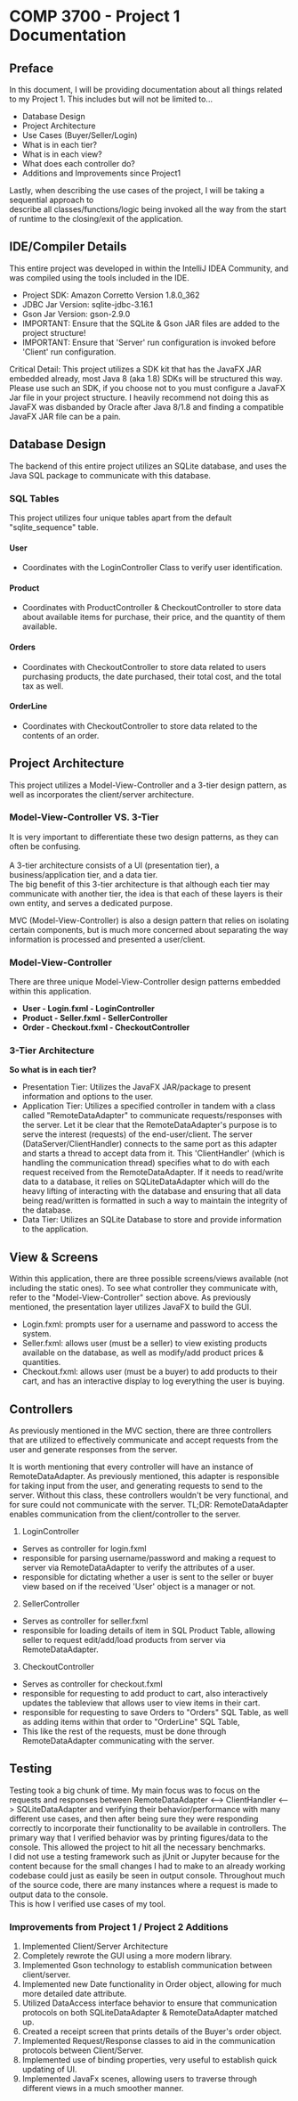 # COMP 3700 - Project 1 Documentation #
## Preface ##
In this document, I will be providing documentation about all things related to my Project 1.
This includes but will not be limited to...
- Database Design
- Project Architecture
- Use Cases (Buyer/Seller/Login)
- What is in each tier?
- What is in each view?
- What does each controller do?
- Additions and Improvements since Project1

Lastly, when describing the use cases of the project, I will be taking a sequential approach to\
describe all classes/functions/logic being invoked all the way from the start of runtime to the closing/exit of the application.

## IDE/Compiler Details ##
This entire project was developed in within the IntelliJ IDEA Community, and was compiled using the tools included in the IDE.
- Project SDK: Amazon Corretto Version 1.8.0_362
- JDBC Jar Version: sqlite-jdbc-3.16.1
- Gson Jar Version: gson-2.9.0
- IMPORTANT: Ensure that the SQLite & Gson JAR files are added to the project structure!
- IMPORTANT: Ensure that 'Server' run configuration is invoked before 'Client' run configuration.

Critical Detail: This project utilizes a SDK kit that has the JavaFX JAR embedded already,
most Java 8 (aka 1.8) SDKs will be structured this way. Please use such an SDK, if you choose
not to you must configure a JavaFX Jar file in your project structure. I heavily recommend not
doing this as JavaFX was disbanded by Oracle after Java 8/1.8 and finding a compatible JavaFX JAR file
can be a pain.

## Database Design ##
The backend of this entire project utilizes an SQLite database, and uses the Java SQL package to communicate with this database.
### SQL Tables ###
This project utilizes four unique tables apart from the default "sqlite_sequence" table.
#### User ####
- Coordinates with the LoginController Class to verify user identification.
#### Product ####
- Coordinates with ProductController & CheckoutController to store data about available items for purchase, their price, and the quantity of them available.
#### Orders ####
- Coordinates with CheckoutController to store data related to users purchasing products, the date purchased, their total cost, and the total tax as well.
#### OrderLine ####
- Coordinates with CheckoutController to store data related to the contents of an order.

## Project Architecture ##
This project utilizes a Model-View-Controller and a 3-tier design pattern, as well as incorporates the client/server architecture.

### Model-View-Controller VS. 3-Tier ###
It is very important to differentiate these two design patterns, as they can often be confusing.\
\
A 3-tier architecture consists of a UI (presentation tier), a business/application tier, and a data tier.\
The big benefit of this 3-tier architecture is that although each tier may communicate with another tier, 
the idea is that each of these layers is their own entity, and serves a dedicated purpose.

MVC (Model-View-Controller) is also a design pattern that relies on isolating certain components,
but is much more concerned about separating the way information is processed and presented a user/client.

### Model-View-Controller ###
There are three unique Model-View-Controller design patterns embedded within this application.
- **User - Login.fxml - LoginController**
- **Product - Seller.fxml - SellerController**
- **Order - Checkout.fxml - CheckoutController**

### 3-Tier Architecture ###
**So what is in each tier?**
- Presentation Tier: Utilizes the JavaFX JAR/package to present information and options to the user.
- Application Tier: Utilizes a specified controller in tandem with a class called "RemoteDataAdapter" to communicate requests/responses with the server.
Let it be clear that the RemoteDataAdapter's purpose is to serve the interest (requests) of the end-user/client.
The server (DataServer/ClientHandler) connects to the same port as this adapter and starts a thread to accept data from it.
This 'ClientHandler' (which is handling the communication thread) specifies what to do with each request received from the RemoteDataAdapter. 
If it needs to read/write data to a database, it relies on SQLiteDataAdapter which will do the heavy lifting of interacting with the database and ensuring that all data
being read/written is formatted in such a way to maintain the integrity of the database.
- Data Tier: Utilizes an SQLite Database to store and provide information to the application.

## View & Screens ##
Within this application, there are three possible screens/views available (not including the static ones).
To see what controller they communicate with, refer to the "Model-View-Controller" section above.
As previously mentioned, the presentation layer utilizes JavaFX to build the GUI.
- Login.fxml: prompts user for a username and password to access the system.
- Seller.fxml: allows user (must be a seller) to view existing products available on the database, as well as modify/add product prices & quantities.
- Checkout.fxml: allows user (must be a buyer) to add products to their cart, and has an interactive display to log everything the user is buying.

## Controllers ##
As previously mentioned in the MVC section, there are three controllers\
that are utilized to effectively communicate and accept requests from the user and generate responses from the server.

It is worth mentioning that every controller will have an instance of RemoteDataAdapter. As previously mentioned,
this adapter is responsible for taking input from the user, and generating requests to send to the server.
Without this class, these controllers wouldn't be very functional, and for sure could not communicate with the server.
TL;DR: RemoteDataAdapter enables communication from the client/controller to the server. 

1) LoginController
- Serves as controller for login.fxml
- responsible for parsing username/password and making a request to server via RemoteDataAdapter to verify the attributes of a user.
- responsible for dictating whether a user is sent to the seller or buyer view based on if the received 'User' object is a manager or not.

2) SellerController
- Serves as controller for seller.fxml
- responsible for loading details of item in SQL Product Table, allowing seller to request edit/add/load products from server via RemoteDataAdapter.

3) CheckoutController
- Serves as controller for checkout.fxml
- responsible for requesting to add product to cart, also interactively updates the tableview that allows user to view items in their cart.
- responsible for requesting to save Orders to "Orders" SQL Table, as well as adding items within that order to "OrderLine" SQL Table,
- This like the rest of the requests, must be done through RemoteDataAdapter communicating with the server.


## Testing ##
Testing took a big chunk of time. My main focus was to focus on the requests and responses between
RemoteDataAdapter <--> ClientHandler <--> SQLiteDataAdapter and verifying their behavior/performance with many different use cases,
and then after being sure they were responding correctly to incorporate their functionality to be available in controllers.
The primary way that I verified behavior was by printing figures/data to the console. This allowed the project to hit all the necessary benchmarks.\
I did not use a testing framework such as jUnit or Jupyter because for the content because for the small changes I had to make to an already 
working codebase could just as easily be seen in output console. Throughout much of the source code, 
there are many instances where a request is made to output data to the console.\
This is how I verified use cases of my tool.

### Improvements from Project 1 / Project 2 Additions ###
1) Implemented Client/Server Architecture
2) Completely rewrote the GUI using a more modern library.
3) Implemented Gson technology to establish communication between client/server.
4) Implemented new Date functionality in Order object, allowing for much more detailed date attribute.
5) Utilized DataAccess interface behavior to ensure that communication protocols on both SQLiteDataAdapter & RemoteDataAdapter matched up.
6) Created a receipt screen that prints details of the Buyer's order object.
7) Implemented Request/Response classes to aid in the communication protocols between Client/Server.
8) Implemented use of binding properties, very useful to establish quick updating of UI.
9) Implemented JavaFx scenes, allowing users to traverse through different views in a much smoother manner.













